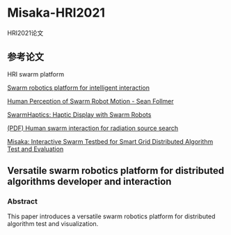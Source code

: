 # Misaka-HRI2021
HRI2021论文

## 参考论文

HRI swarm platform

[Swarm robotics platform for intelligent interaction](https://www.sciencedirect.com/science/article/pii/S2096579619300269)

[Human Perception of Swarm Robot Motion - Sean Follmer](http://shape.stanford.edu/research/UbiSwarm/Perception_nocopyright.pdf)

[SwarmHaptics: Haptic Display with Swarm Robots](http://shape.stanford.edu/research/2019-SwarmHaptics/SwarmHaptics.pdf)

[(PDF) Human swarm interaction for radiation source search](https://www.researchgate.net/publication/224347062_Human_swarm_interaction_for_radiation_source_search_and_localization)

[Misaka: Interactive Swarm Testbed for Smart Grid Distributed Algorithm Test and Evaluation](https://ieeexplore.ieee.org/document/9208421/)

## Versatile swarm robotics platform for distributed algorithms developer and interaction

### Abstract

This paper introduces a versatile swarm robotics platform for distributed algorithm test and visualization. 